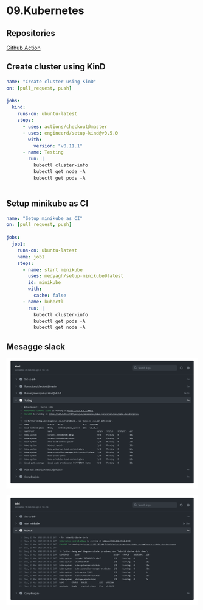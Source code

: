# 09.Kubernetes


## Repositories

[Github Action](https://github.com/kurlenka-d/build-docker/actions/workflows/build.yaml)

## Create cluster using KinD

```yaml
name: "Create cluster using KinD"
on: [pull_request, push]

jobs:
  kind:
    runs-on: ubuntu-latest
    steps:
      - uses: actions/checkout@master
      - uses: engineerd/setup-kind@v0.5.0
        with:
          version: "v0.11.1"
      - name: Testing
        run: | 
          kubectl cluster-info
          kubectl get node -A
          kubectl get pods -A 
          
```

## Setup minikube as CI

```yaml
name: "Setup minikube as CI"
on: [pull_request, push]

jobs:
  job1:
    runs-on: ubuntu-latest
    name: job1
    steps:
      - name: start minikube
        uses: medyagh/setup-minikube@latest
        id: minikube
        with:
          cache: false
      - name: kubectl
        run: |
          kubectl cluster-info
          kubectl get pods -A
          kubectl get node -A
```

## Mesagge slack

![KinD](KinD.bmp)


![minikube](minikube.bmp)